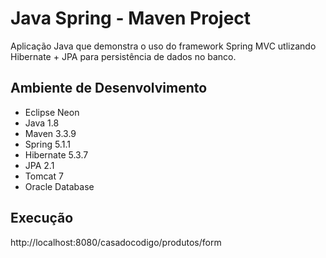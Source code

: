 # Java Spring - Maven Project
  Aplicação Java que demonstra o uso do framework Spring MVC utlizando Hibernate + JPA para persistência de dados no banco.
 
## Ambiente de Desenvolvimento
- Eclipse Neon
- Java 1.8
- Maven 3.3.9
- Spring 5.1.1
- Hibernate 5.3.7
- JPA 2.1
- Tomcat 7
- Oracle Database

## Execução
  http://localhost:8080/casadocodigo/produtos/form
